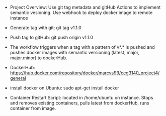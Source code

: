 - Project Overview: Use git tag metadata and gitHub Actions to implement semantic vesioning. Use webhook to deploy docker image to remote instance

- Generate tag with git: git tag v1.1.0

- Push tag to gitHub: git push origin v1.1.0

- The workflow triggers when a tag with a pattern of v*.* is pushed and pushes docker images with semantic versioning (latest, major, major.minor) to dockerHub.

- DockerHub: https://hub.docker.com/repository/docker/marcvs99/ceg3140_project4/general

- install docker on Ubuntu: sudo apt-get install docker

- Container Restart Script: located in /home/ubuntu on instance. Stops and removes existing containers, pulls latest from dockerHub, runs container from image.

